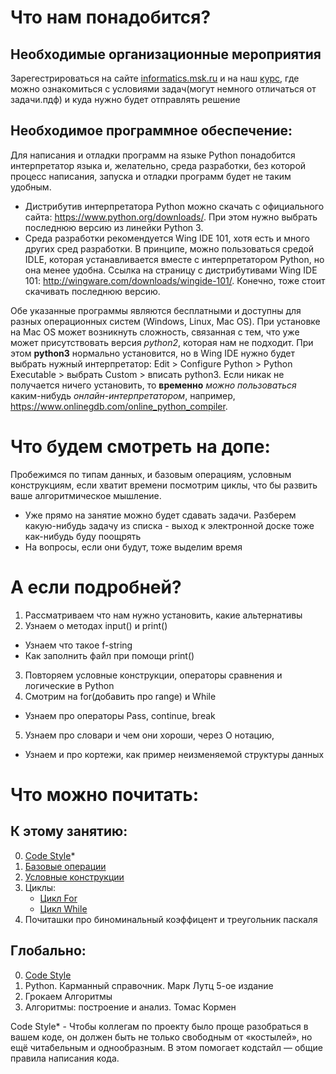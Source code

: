 # Что нам понадобится?
## Необходимые организационные мероприятия 
Зарегестрироваться на сайте [informatics.msk.ru](https://informatics.msk.ru/login/index.php) и на наш [курс](https://informatics.msk.ru/course/view.php?id=5055), где можно ознакомиться с условиями задач(могут немного отличаться от задачи.пдф) и куда нужно будет отправлять решение 

## Необходимое программное обеспечение:

Для написания и отладки программ на языке Python понадобится интерпретатор языка и, желательно, среда разработки, без которой процесс написания, запуска и отладки программ будет не таким удобным.
* Дистрибутив интерпретатора Python можно скачать с официального сайта: https://www.python.org/downloads/. При этом нужно выбрать последнюю версию из линейки Python 3.
* Среда разработки рекомендуется Wing IDE 101, хотя есть и много других сред разработки. В принципе, можно пользоваться средой IDLE, которая устанавливается вместе с интерпретатором Python, но она менее удобна. Ссылка на страницу с дистрибутивами Wing IDE 101: http://wingware.com/downloads/wingide-101/. Конечно, тоже стоит скачивать последнюю версию.


Обе указанные программы являются бесплатными и доступны для разных операционных систем (Windows, Linux, Mac OS).
При установке на Mac OS может возникнуть сложность, связанная с тем, что уже может присутствовать версия *python2*, которая нам не подходит. При этом **python3** нормально установится, но в Wing IDE нужно будет выбрать нужный интерпретатор: Edit > Configure Python > Python Executable > выбрать Custom > вписать python3.
Если никак не получается ничего установить, то **временно** *можно пользоваться* каким-нибудь *онлайн-интерпретатором*, например, https://www.onlinegdb.com/online_python_compiler.

# Что будем смотреть на допе:

Пробежимся по типам данных, и базовым операциям, условным конструкциям, если хватит времени посмотрим циклы, что бы развить ваше алгоритмическое мышление.

* Уже прямо на занятие можно будет сдавать задачи. Разберем какую-нибудь задачу из списка - выход к электронной доске тоже как-нибудь буду поощрять
* На вопросы, если они будут, тоже выделим время

# А если подробней?
1. Рассматриваем что нам нужно установить, какие альтернативы
2. Узнаем о методах input() и print()
* Узнаем что такое f-string
* Как заполнить файл при помощи print()
3. Повторяем условные конструкции, операторы сравнения и логические в Python  
4. Смотрим на for(добавить про range) и While
* Узнаем про операторы Pass, continue, break
5. Узнаем про словари и чем они хороши, через O нотацию, 
* Узнаем и про кортежи, как пример неизменяемой структуры данных

# Что можно почитать:

## К этому занятию:
0. [Сode Style](https://peps.python.org/pep-0008/)*
1. [Базовые операции](https://informatics.msk.ru/mod/book/view.php?id=2301)
2. [Условные конструкции](https://informatics.msk.ru/mod/book/view.php?id=2533)
3. Циклы: 
   * [Цикл For](https://informatics.msk.ru/mod/book/view.php?id=2534)
   * [Цикл While](https://informatics.msk.ru/mod/book/view.php?id=2583)
4. Почиташки про биноминальный коэффицент и треугольник паскаля

## Глобально:
0. [Сode Style](https://peps.python.org/pep-0008/)
1. Python. Карманный справочник. Марк Лутц 5-ое издание
2. Грокаем Алгоритмы 
3. Алгоритмы: построение и анализ. Томас Кормен 

Code Style* - Чтобы коллегам по проекту было проще разобраться в вашем коде, он должен быть не только свободным от «костылей», но ещё читабельным и однообразным. В этом помогает кодстайл — общие правила написания кода.

